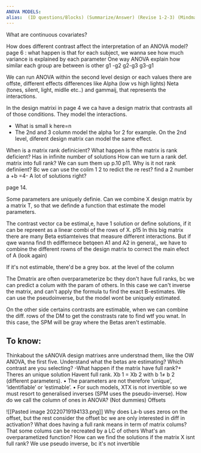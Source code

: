 ```yaml
---
ANOVA MODELS: 
alias:  (ID questions/Blocks) (Summarize/Answer) (Revise 1-2-3) (Mindmap) 
---
```

 
 What are continuous covariates?
 
How does different contrast affect the interpretation of an ANOVA model?
page 6 : what happen is that for each subject, we wanna see how much variance is explained by each parameter
One way ANOVA explain how similar each group are between is other g1 -g2 g2-g3 g3-g1


We can run ANOVA within the second level design
or each values there are offste, different effects differences like Alpha (low vs high lights) Neta (tones, silent, light, midlle etc..) and gammaij, that represents the interactions. 

In the design matrixi in page 4 we ca have a design matrix that contrasts all of those conditions. They model the interactions. 
- What is small k here=n
- The 2nd and 3 column model the alpha 1or 2 for example. 
On the 2nd level, diferent design matrix can model the same effect. 

When is a matrix rank definicient?
What happen is fhhe matrix is rank deficient?
	Has in infinite number of solutions
How can we turn a rank def. matrix into full rank?
	We can sum them up p.10
p11. Why is it not rank definiient?
	Bc we can use the colim 1 2 to redict the re rest?
find a 2 number a +b =4- A lot of solutions right?

page 14.

Some parameters are uniquely definie. Can we combine X design matrix by a matrix T, so that we definde a function that estimate the model parameters.

The contrast vector ca be estimal,e, have 1 solution or define solutions, if it can be repreent as a linear combi of the rows of X. p15
In this big matrix there are many Beta estiamteives that measure different interactions. But if qwe wanna find th ediffernece betqeen A1 and A2 in general,, we have to combine the different rowns of the design matrix to correct the main efect of A (look again)

If it's not estimable, there'd be a grey box. at the level of the column 

The Dmatrix are often overparameterize bc they don't have full ranks, bc we can predict a colum with the param of others. In this case we can't inverse the matrix, and can't apply the formula tu find the exact B-estimates. 
We can use the pseudoinverse, but the model wont be uniquely estimated. 

On the other side certains contrasts are estimable, when we can combine the diff. rows of the DM to get the constrasts rate to find wtf you wnat. 
In this case, the SPM will be gray where the Betas aren't estimable. 

## To know: 
Thinkabout the sANOVA design matrixes anre understnad them, like the OW ANOVA, the first five. Understand what the betas are estimating? Which contrast are you selecting?
	-What happen if the matrix have full rank?+
		Theres an unique solution
Havent full rank.
	Xb 1 = Xb 2 with b 1≠ b 2 (different parameters).
	 • The parameters are not therefore ‘unique’, ‘identifiable’ or ‘estimable’. 
	 • For such models, XTX is not invertible so we must resort to generalised inverses (SPM uses the pseudo-inverse).
How do we call the column of ones in ANOVA? (Not dummies)
	Offsets

![[Pasted image 20220719194133.png]]
	Why does La-b uses zeros on the offset, but the rest consider the offset
		bc we are only interested in diff in activation?
What does having a full rank means in term of matrix colums?
	That some colums can be recreated by a LC of others
What's an overparametized function?
How can we find the solutions if the matrix X isnt full rank?
	We use pseudo inverse, bc it's not invertible
